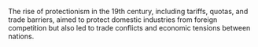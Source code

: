 The rise of protectionism in the 19th century, including tariffs, quotas, and trade barriers, aimed to protect domestic industries from foreign competition but also led to trade conflicts and economic tensions between nations.

